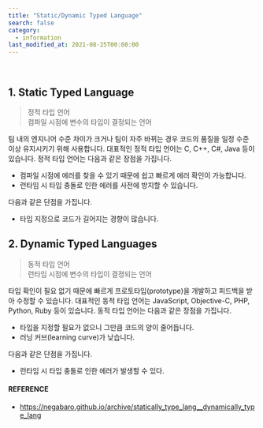 ```yaml
---
title: "Static/Dynamic Typed Language"
search: false
category:
  - information
last_modified_at: 2021-08-25T00:00:00
---
```


<br/>

## 1. Static Typed Language

> 정적 타입 언어<br/>
> 컴파일 시점에 변수의 타입이 결정되는 언어

팀 내의 엔지니어 수준 차이가 크거나 팀이 자주 바뀌는 경우 코드의 품질을 일정 수준 이상 유지시키기 위해 사용합니다. 
대표적인 정적 타입 언어는 C, C++, C#, Java 등이 있습니다. 
정적 타입 언어는 다음과 같은 장점을 가집니다. 

* 컴파일 시점에 에러를 찾을 수 있기 때문에 쉽고 빠르게 에러 확인이 가능합니다.
* 런타임 시 타입 충돌로 인한 에러를 사전에 방지할 수 있습니다. 

다음과 같은 단점을 가집니다.

* 타입 지정으로 코드가 길어지는 경향이 많습니다.

## 2. Dynamic Typed Languages

> 동적 타입 언어<br/>
> 런타임 시점에 변수의 타입이 결졍되는 언어

타입 확인이 필요 없기 때문에 빠르게 프로토타입(prototype)을 개발하고 피드백을 받아 수정할 수 있습니다. 
대표적인 동적 타입 언어는 JavaScript, Objective-C, PHP, Python, Ruby 등이 있습니다. 
동적 타입 언어는 다음과 같은 장점을 가집니다. 

* 타입을 지정할 필요가 없으니 그만큼 코드의 양이 줄어듭니다.
* 러닝 커브(learning curve)가 낮습니다. 

다음과 같은 단점을 가집니다.

* 런타임 시 타입 충돌로 인한 에러가 발생할 수 있다. 

#### REFERENCE

* <https://negabaro.github.io/archive/statically_type_lang__dynamically_type_lang>